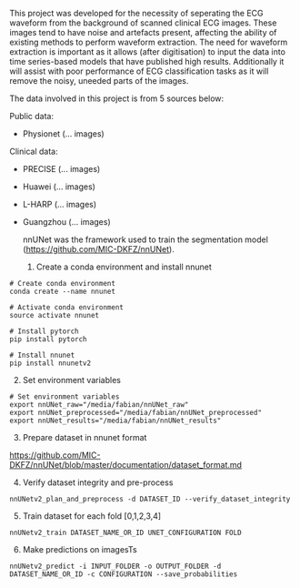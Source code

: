 This project was developed for the necessity of seperating the ECG waveform from the background of scanned clinical ECG images. These images tend to have noise and artefacts present, affecting the ability of existing methods to perform waveform extraction. The need for waveform extraction is important as it allows (after digitisation) to input the data into time series-based models that have published high results. Additionally it will assist with poor performance of ECG classification tasks as it will remove the noisy, uneeded parts of the images. 

The data involved in this project is from 5 sources below:

Public data:
- Physionet (... images)

Clinical data:
- PRECISE (... images)
- Huawei (... images)
- L-HARP (... images)
- Guangzhou (... images)

  nnUNet was the framework used to train the segmentation model (https://github.com/MIC-DKFZ/nnUNet).

  1. Create a conda environment and install nnunet

```
# Create conda environment
conda create --name nnunet 

# Activate conda environment
source activate nnunet

# Install pytorch
pip install pytorch

# Install nnunet
pip install nnunetv2

```

2. Set environment variables

```
# Set environment variables
export nnUNet_raw="/media/fabian/nnUNet_raw"
export nnUNet_preprocessed="/media/fabian/nnUNet_preprocessed"
export nnUNet_results="/media/fabian/nnUNet_results"
```

3. Prepare dataset in nnunet format

https://github.com/MIC-DKFZ/nnUNet/blob/master/documentation/dataset_format.md

4. Verify dataset integrity and pre-process

```
nnUNetv2_plan_and_preprocess -d DATASET_ID --verify_dataset_integrity
```

5. Train dataset for each fold [0,1,2,3,4]

```
nnUNetv2_train DATASET_NAME_OR_ID UNET_CONFIGURATION FOLD
```

6. Make predictions on imagesTs

```
nnUNetv2_predict -i INPUT_FOLDER -o OUTPUT_FOLDER -d DATASET_NAME_OR_ID -c CONFIGURATION --save_probabilities
```
